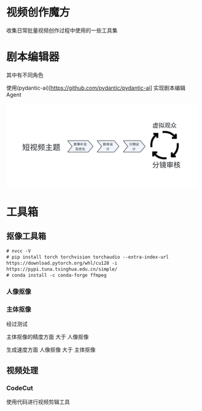 # 视频创作魔方

收集日常批量视频创作过程中使用的一些工具集

# 剧本编辑器

其中有不同角色

使用(pydantic-ai)[https://github.com/pydantic/pydantic-ai] 
实现剧本编辑Agent

![](doc/1.png)


# 工具箱

## 抠像工具箱

```commandline
# nvcc -V
# pip install torch torchvision torchaudio --extra-index-url https://download.pytorch.org/whl/cu128 -i https://pypi.tuna.tsinghua.edu.cn/simple/
# conda install -c conda-forge ffmpeg
```

### 人像抠像

### 主体抠像

经过测试

主体抠像的精度方面 大于 人像抠像

生成速度方面 人像抠像 大于 主体抠像

## 视频处理

### CodeCut

使用代码进行视频剪辑工具
